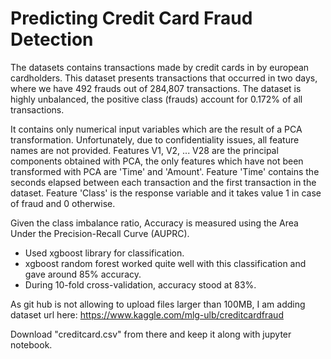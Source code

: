 ﻿# Predicting Credit Card Fraud Detection
The datasets contains transactions made by credit cards in by european cardholders. This dataset presents transactions that occurred in two days, where we have 492 frauds out of 284,807 transactions. The dataset is highly unbalanced, the positive class (frauds) account for 0.172% of all transactions.

It contains only numerical input variables which are the result of a PCA transformation. Unfortunately, due to confidentiality issues, all feature names are not provided. Features V1, V2, ... V28 are the principal components obtained with PCA, the only features which have not been transformed with PCA are 'Time' and 'Amount'. Feature 'Time' contains the seconds elapsed between each transaction and the first transaction in the dataset. Feature 'Class' is the response variable and it takes value 1 in case of fraud and 0 otherwise.

Given the class imbalance ratio, Accuracy is measured using the Area Under the Precision-Recall Curve (AUPRC).

 - Used xgboost library for classification.
 - xgboost random forest worked quite well with this classification and gave around 85% accuracy.
 - During 10-fold cross-validation, accuracy stood at 83%.
 
 As git hub is not allowing to upload files larger than 100MB, I am adding dataset url here:
 https://www.kaggle.com/mlg-ulb/creditcardfraud
 
 Download "creditcard.csv" from there and keep it along with jupyter notebook.